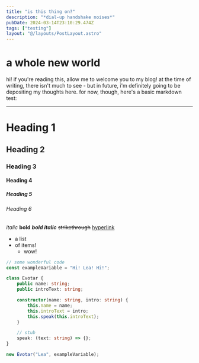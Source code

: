 ```yaml
---
title: "is this thing on?"
description: "*dial-up handshake noises*"
pubDate: 2024-03-14T23:10:29.474Z
tags: ["testing"]
layout: "@/layouts/PostLayout.astro"
---
```


# a whole new world
hi! if you're reading this, allow me to welcome you to my blog! at the time of writing, there isn't much to see - but in future, i'm definitely going to be depositing my thoughts here.
for now, though, here's a basic markdown test:

<hr />

# Heading 1
## Heading 2
### Heading 3
#### Heading 4
##### Heading 5
###### Heading 6

*italic* **bold** ***bold italic*** ~~strikethrough~~ [hyperlink](/)
* a list
* of items!
    - wow!

```ts
// some wonderful code
const exampleVariable = "Hi! Lea! Hi!";

class Evotar {
    public name: string;
    public introText: string;

    constructor(name: string, intro: string) {
        this.name = name;
        this.introText = intro;
        this.speak(this.introText);
    }

    // stub
    speak: (text: string) => {};
}

new Evotar("Lea", exampleVariable);
```
